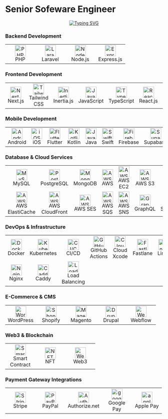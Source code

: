 # Senior Sofeware Engineer

<p align="center">
    <a href="https://github.com/always-together612">
        <img src="https://readme-typing-svg.demolab.com?font=Fira+Code&weight=600&duration=2000&pause=1000&center=true&width=1000&lines=I'm + a + Senior + Software + Engineer + ( Frontend, + Backend, + Mobile, + Devops )" alt="Typing SVG" /0>
    </a>
</p>

### Backend Development
<table>
  <tr>
    <td align="center" width="80">
      <img width="35" height="35" src="https://go-skill-icons.vercel.app/api/icons?i=php" alt="PHP" />
      <br>PHP
    </td>
    <td align="center" width="80">
      <img width="35" height="35" src="https://go-skill-icons.vercel.app/api/icons?i=laravel" alt="Laravel" />
      <br>Laravel
    </td>
    <td align="center" width="80">
      <img width="35" height="35" src="https://go-skill-icons.vercel.app/api/icons?i=nodejs" alt="Node.js" />
      <br>Node.js
    </td>
    <td align="center" width="80">
      <img width="35" height="35" src="https://go-skill-icons.vercel.app/api/icons?i=express" alt="Express.js" />
      <br>Express.js
    </td>
  </tr>
</table>

### Frontend Development
<table>
  <tr>
    <td align="center" width="80">
      <img width="35" height="35" src="https://go-skill-icons.vercel.app/api/icons?i=nextjs" alt="Next.js" />
      <br>Next.js
    </td>
    <td align="center" width="80">
      <img width="35" height="35" src="https://go-skill-icons.vercel.app/api/icons?i=tailwind" alt="Tailwind CSS" />
      <br>Tailwind CSS
    </td>
    <td align="center" width="80">
      <img width="35" height="35" src="https://go-skill-icons.vercel.app/api/icons?i=inertia" alt="Inertia.js" />
      <br>Inertia.js
    </td>
        <td align="center" width="80">
      <img width="35" height="35" src="https://go-skill-icons.vercel.app/api/icons?i=js" alt="JavaScript" />
      <br>JavaScript
    </td>
    <td align="center" width="80">
      <img width="35" height="35" src="https://go-skill-icons.vercel.app/api/icons?i=ts" alt="TypeScript" />
      <br>TypeScript
    </td>
    <td align="center" width="80">
      <img width="35" height="35" src="https://go-skill-icons.vercel.app/api/icons?i=react" alt="React.js" />
      <br>React.js
    </td>
    <td align="center" width="80">
      <img width="35" height="35" src="https://go-skill-icons.vercel.app/api/icons?i=vue" alt="Vue.js" />
      <br>Vue.js
    </td>
  </tr>
</table>

### Mobile Development
<table>
  <tr>
    <td align="center" width="80">
      <img width="35" height="35" src="https://go-skill-icons.vercel.app/api/icons?i=androidstudio" alt="Android" />
      <br>Android
    </td>
    <td align="center" width="80">
      <img width="35" height="35" src="https://go-skill-icons.vercel.app/api/icons?i=apple" alt="iOS" />
      <br>iOS
    </td>
    <td align="center" width="80">
      <img width="35" height="35" src="https://go-skill-icons.vercel.app/api/icons?i=flutter" alt="Flutter" />
      <br>Flutter
    </td>
    <td align="center" width="80">
      <img width="35" height="35" src="https://go-skill-icons.vercel.app/api/icons?i=kotlin" alt="Kotlin" />
      <br>Kotlin
    </td>
    <td align="center" width="80">
      <img width="35" height="35" src="https://go-skill-icons.vercel.app/api/icons?i=java" alt="Java" />
      <br>Java
    </td>
    <td align="center" width="80">
      <img width="35" height="35" src="https://go-skill-icons.vercel.app/api/icons?i=swift" alt="Swift" />
      <br>Swift
    </td>
    <td align="center" width="80">
      <img width="35" height="35" src="https://go-skill-icons.vercel.app/api/icons?i=firebase" alt="Firebase" />
      <br>Firebase
    </td>
    <td align="center" width="80">
      <img width="35" height="35" src="https://go-skill-icons.vercel.app/api/icons?i=supabase" alt="Supabase" />
      <br>Supabase
    </td>
  </tr>
</table>

### Database & Cloud Services
<table>
  <tr>
    <td align="center" width="80">
      <img width="35" height="35" src="https://go-skill-icons.vercel.app/api/icons?i=mysql" alt="MySQL" />
      <br>MySQL
    </td>
    <td align="center" width="80">
      <img width="35" height="35" src="https://go-skill-icons.vercel.app/api/icons?i=postgresql" alt="PostgreSQL" />
      <br>PostgreSQL
    </td>
    <td align="center" width="80">
      <img width="35" height="35" src="https://go-skill-icons.vercel.app/api/icons?i=mongodb" alt="MongoDB" />
      <br>MongoDB
    </td>
    <td align="center" width="80">
      <img width="35" height="35" src="https://go-skill-icons.vercel.app/api/icons?i=aws" alt="AWS" />
      <br>AWS
    </td>
    <td align="center" width="80">
      <img width="35" height="35" src="https://go-skill-icons.vercel.app/api/icons?i=ec2" alt="AWS EC2" />
      <br>AWS EC2
    </td>
    <td align="center" width="80">
      <img width="35" height="35" src="https://go-skill-icons.vercel.app/api/icons?i=s3" alt="AWS S3" />
      <br>AWS S3
    </td>
    <td align="center" width="80">
      <img width="35" height="35" src="https://go-skill-icons.vercel.app/api/icons?i=lambda" alt="AWS Lambda" />
      <br>AWS Lambda
    </td>
    <td align="center" width="80">
      <img width="35" height="35" src="https://go-skill-icons.vercel.app/api/icons?i=dynamodb" alt="AWS DynamoDB" />
      <br>AWS DynamoDB
    </td>
  </tr>
  <tr>
    <td align="center" width="80">
      <img width="35" height="35" src="https://go-skill-icons.vercel.app/api/icons?i=elasticache" alt="AWS ElastiCache" />
      <br>AWS ElastiCache
    </td>
    <td align="center" width="80">
      <img width="35" height="35" src="https://go-skill-icons.vercel.app/api/icons?i=cloudfront" alt="AWS CloudFront" />
      <br>AWS CloudFront
    </td>
    <td align="center" width="80">
      <img width="35" height="35" src="https://go-skill-icons.vercel.app/api/icons?i=ses" alt="AWS SES" />
      <br>AWS SES
    </td>
    <td align="center" width="80">
      <img width="35" height="35" src="https://go-skill-icons.vercel.app/api/icons?i=sqs" alt="AWS SQS" />
      <br>AWS SQS
    </td>
    <td align="center" width="80">
      <img width="35" height="35" src="https://go-skill-icons.vercel.app/api/icons?i=sns" alt="AWS SNS" />
      <br>AWS SNS
    </td>
    <td align="center" width="80">
      <img width="35" height="35" src="https://go-skill-icons.vercel.app/api/icons?i=graphql" alt="GraphQL" />
      <br>GraphQL
    </td>
    <td align="center" width="80">
      <img width="35" height="35" src="https://go-skill-icons.vercel.app/api/icons?i=serverless" alt="Serverless" />
      <br>Serverless
    </td>
  </tr>
</table>

### DevOps & Infrastructure
<table>
  <tr>
    <td align="center" width="80">
      <img width="35" height="35" src="https://go-skill-icons.vercel.app/api/icons?i=docker" alt="Docker" />
      <br>Docker
    </td>
    <td align="center" width="80">
      <img width="35" height="35" src="https://go-skill-icons.vercel.app/api/icons?i=kubernetes" alt="Kubernetes" />
      <br>Kubernetes
    </td>
    <td align="center" width="80">
      <img width="35" height="35" src="https://go-skill-icons.vercel.app/api/icons?i=circleci" alt="CI/CD" />
      <br>CI/CD
    </td>
    <td align="center" width="80">
      <img width="35" height="35" src="https://go-skill-icons.vercel.app/api/icons?i=githubactions" alt="GitHub Actions" />
      <br>GitHub Actions
    </td>
    <td align="center" width="80">
      <img width="35" height="35" src="https://go-skill-icons.vercel.app/api/icons?i=xcode" alt="Cloud Xcode" />
      <br>Cloud Xcode
    </td>
    <td align="center" width="80">
      <img width="35" height="35" src="https://go-skill-icons.vercel.app/api/icons?i=fastlane" alt="Fastlane" />
      <br>Fastlane
    </td>
    <td align="center" width="80">
      <img width="35" height="35" src="https://go-skill-icons.vercel.app/api/icons?i=linux" alt="Linux" />
      <br>Linux
    </td>
    <td align="center" width="80">
      <img width="35" height="35" src="https://go-skill-icons.vercel.app/api/icons?i=apache" alt="Apache" />
      <br>Apache
    </td>
  </tr>
  <tr>
    <td align="center" width="80">
      <img width="35" height="35" src="https://go-skill-icons.vercel.app/api/icons?i=nginx" alt="Nginx" />
      <br>Nginx
    </td>
    <td align="center" width="80">
      <img width="35" height="35" src="https://go-skill-icons.vercel.app/api/icons?i=caddy" alt="Caddy" />
      <br>Caddy
    </td>
    <td align="center" width="80">
      <img width="35" height="35" src="https://go-skill-icons.vercel.app/api/icons?i=loadbalancer" alt="Load Balancing" />
      <br>Load Balancing
    </td>
  </tr>
</table>

### E-Commerce & CMS
<table>
  <tr>
    <td align="center" width="80">
      <img width="35" height="35" src="https://go-skill-icons.vercel.app/api/icons?i=wordpress" alt="WordPress" />
      <br>WordPress
    </td>
    <td align="center" width="80">
      <img width="35" height="35" src="https://go-skill-icons.vercel.app/api/icons?i=shopify" alt="Shopify" />
      <br>Shopify
    </td>
    <td align="center" width="80">
      <img width="35" height="35" src="https://go-skill-icons.vercel.app/api/icons?i=magento" alt="Magento" />
      <br>Magento
    </td>
    <td align="center" width="80">
      <img width="35" height="35" src="https://go-skill-icons.vercel.app/api/icons?i=drupal" alt="Drupal" />
      <br>Drupal
    </td>
    <td align="center" width="80">
      <img width="35" height="35" src="https://go-skill-icons.vercel.app/api/icons?i=webflow" alt="Webflow" />
      <br>Webflow
    </td>
  </tr>
</table>

### Web3 & Blockchain
<table>
  <tr>
    <td align="center" width="80">
      <img width="35" height="35" src="https://go-skill-icons.vercel.app/api/icons?i=ethereum" alt="Smart Contract" />
      <br>Smart Contract
    </td>
    <td align="center" width="80">
      <img width="35" height="35" src="https://go-skill-icons.vercel.app/api/icons?i=nft" alt="NFT" />
      <br>NFT
    </td>
    <td align="center" width="80">
      <img width="35" height="35" src="https://go-skill-icons.vercel.app/api/icons?i=web3" alt="Web3" />
      <br>Web3
    </td>
  </tr>
</table>

### Payment Gateway Integrations
<table>
  <tr>
    <td align="center" width="80">
      <img width="35" height="35" src="https://go-skill-icons.vercel.app/api/icons?i=stripe" alt="Stripe" />
      <br>Stripe
    </td>
    <td align="center" width="80">
      <img width="35" height="35" src="https://go-skill-icons.vercel.app/api/icons?i=paypal" alt="PayPal" />
      <br>PayPal
    </td>
    <td align="center" width="80">
      <img width="35" height="35" src="https://go-skill-icons.vercel.app/api/icons?i=authorizenet" alt="Authorize.net" />
      <br>Authorize.net
    </td>
      <td align="center" width="80">
      <img width="35" height="35" src="https://go-skill-icons.vercel.app/api/icons?i=googlepay" alt="googlepay" />
      <br>Google Pay
    </td>
    <td align="center" width="80">
      <img width="35" height="35" src="https://go-skill-icons.vercel.app/api/icons?i=apple" alt="applepay" />
      <br>Apple Pay
    </td>
  </tr>
</table>


